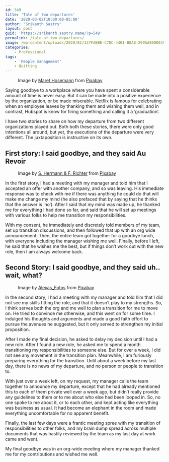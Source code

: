 ```yaml
---
id: 549
title: 'Tale of two departures'
date: '2020-03-02T10:00:00-05:00'
author: 'Srikanth Sastry'
layout: post
guid: 'https://srikanth.sastry.name/?p=549'
permalink: /tale-of-two-departures/
image: /wp-content/uploads/2020/02/137FABBE-C7DC-4401-B0AB-299AA800D039-740x430.jpeg
categories:
    - Professional
tags:
    - 'People management'
    - Quitting
---
```


<!-- wp:image {"align":"center","id":580,"sizeSlug":"large"} -->
<div class="wp-block-image"><figure class="aligncenter size-large"><img src="https://srikanth.sastry.name/wp-content/uploads/2020/02/img_0143-1024x683.jpg" alt="" class="wp-image-580"/><figcaption>Image by <a href="https://pixabay.com/users/MIH83-464187/?utm_source=link-attribution&amp;utm_medium=referral&amp;utm_campaign=image&amp;utm_content=1478118">Maret Hosemann</a> from <a href="https://pixabay.com/?utm_source=link-attribution&amp;utm_medium=referral&amp;utm_campaign=image&amp;utm_content=1478118">Pixabay</a></figcaption></figure></div>
<!-- /wp:image -->

<!-- wp:paragraph -->
<p>Saying goodbye to a workplace where you have spent a considerable amount of time is never easy. But it can be made into a positive experience by the organization, or be made miserable. Netflix is famous for celebrating when an employee leaves by thanking them and wishing them well, and in contrast, Hubspot is know for firing something and calling it a ‘graduation’.</p>
<!-- /wp:paragraph -->

<!-- wp:paragraph -->
<p>I have two stories to share on how my departure from two different organizations played out. Both both these stories, there were only good intentions all around, but yet, the executions of the departure were very different. The juxtaposition is instructive on its own.</p>
<!-- /wp:paragraph -->

<!-- wp:heading -->
<h2><strong>First</strong> story: I said goodbye, and they said Au <strong>Revoir</strong></h2>
<!-- /wp:heading -->

<!-- wp:image {"id":581,"sizeSlug":"large"} -->
<figure class="wp-block-image size-large"><img src="https://srikanth.sastry.name/wp-content/uploads/2020/02/img_0144-1024x553.jpg" alt="" class="wp-image-581"/><figcaption>Image by <a href="https://pixabay.com/users/pixel2013-2364555/?utm_source=link-attribution&amp;utm_medium=referral&amp;utm_campaign=image&amp;utm_content=2934257">S. Hermann &amp; F. Richter</a> from <a href="https://pixabay.com/?utm_source=link-attribution&amp;utm_medium=referral&amp;utm_campaign=image&amp;utm_content=2934257">Pixabay</a></figcaption></figure>
<!-- /wp:image -->

<!-- wp:paragraph -->
<p>In the first story, I had a meeting with my manager and told him that I accepted an offer with another company, and so was leaving. His immediate response was to check with me if there was anything he could do that will make me change my mind (he also prefaced that by saying that he thinks that the answer is ‘no’). After I said that my mind was made up, he thanked me for everything I had done so far, and said that he will set up meetings with various folks to help me transition my responsibilities. </p>
<!-- /wp:paragraph -->

<!-- wp:paragraph -->
<p>With my consent, he immediately and discretely told members of my team, set up transition discussions, and then followed that up with an org wide announcement. Then, the entire team got together for a goodbye lunch, with everyone including the manager wishing me well. Finally, before I left, he said that he wishes me the best, but if things don’t work out with the new role, then I am always welcome back.</p>
<!-- /wp:paragraph -->

<!-- wp:heading -->
<h2>Second Story: I said goodbye, and they said uh.. wait, what?</h2>
<!-- /wp:heading -->

<!-- wp:image {"id":582,"sizeSlug":"large"} -->
<figure class="wp-block-image size-large"><img src="https://srikanth.sastry.name/wp-content/uploads/2020/02/img_0145-1024x645.jpg" alt="" class="wp-image-582"/><figcaption>Image by <a href="https://pixabay.com/users/Alexas_Fotos-686414/?utm_source=link-attribution&amp;utm_medium=referral&amp;utm_campaign=image&amp;utm_content=3109992">Alexas_Fotos</a> from <a href="https://pixabay.com/?utm_source=link-attribution&amp;utm_medium=referral&amp;utm_campaign=image&amp;utm_content=3109992">Pixabay</a></figcaption></figure>
<!-- /wp:image -->

<!-- wp:paragraph -->
<p>In the second story, I had a meeting with my manager and told him that I did not see my skills fitting the role, and that it doesn’t play to my strengths. So, I think serves both the org and me well to plan a transition for me to move on. He tried to convince me otherwise, and this went on for some time. I indulged his thoughts and arguments and made a good faith effort to pursue the avenues he suggested, but it only served to strengthen my initial proposition. </p>
<!-- /wp:paragraph -->

<!-- wp:paragraph -->
<p>After I made my final decision, he asked to delay my decision until I had a new role. After I found a new role, he asked me to spend a month transitioning my responsibilities to someone else. But for over a week, I did not see any movement in the transition plan. Meanwhile, I am furiously preparing everything for the transition. Until about a week before my last day, there is no news of my departure, and no person or people to transition to. </p>
<!-- /wp:paragraph -->

<!-- wp:paragraph -->
<p>With just over a week left, on my request, my manager calls the team together to announce my departure, except that he had already mentioned this to each of them private well over a week ago, but didn’t really provide any guidelines to them or to me about who else had been looped in. So, no one spoke to me about it, or to each other, and kept acting like everything was business as usual. It had become an elephant in the room and made everything uncomfortable for no apparent benefit. </p>
<!-- /wp:paragraph -->

<!-- wp:paragraph -->
<p>Finally, the last few days were a frantic meeting spree with my transition of responsibilities to other folks, and my brain dump spread across multiple documents that was hastily reviewed by the team as my last day at work came and went.</p>
<!-- /wp:paragraph -->

<!-- wp:paragraph -->
<p>My final goodbye was in an org-wide meeting where my manager thanked me for my contributions and wished me well.</p>
<!-- /wp:paragraph -->